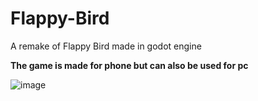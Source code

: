 # Flappy-Bird
A remake of Flappy Bird made in godot engine

**The game is made for phone but can also be used for pc**

![image](https://user-images.githubusercontent.com/98301106/165524911-d9795683-30cd-4d73-9035-901b560f28c2.png)

